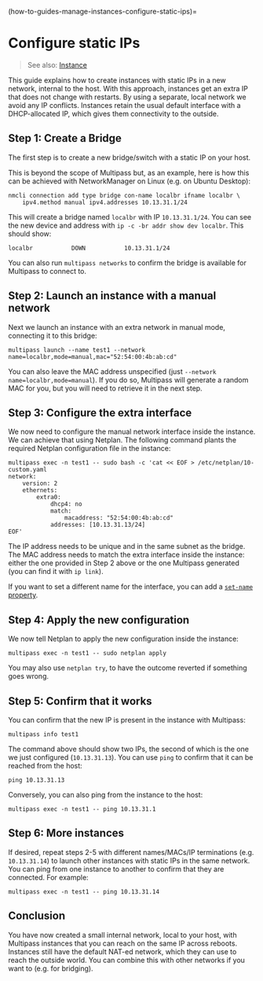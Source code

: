 (how-to-guides-manage-instances-configure-static-ips)=
# Configure static IPs

> See also: [Instance](/explanation/instance)

This guide explains how to create instances with static IPs in a new network, internal to the host. With this approach, instances get an extra IP that does not change with restarts. By using a separate, local network we avoid any IP conflicts. Instances retain the usual default interface with a DHCP-allocated IP, which gives them connectivity to the outside.

## Step 1: Create a Bridge

The first step is to create a new bridge/switch with a static IP on your host.

This is beyond the scope of Multipass but, as an example, here is how this can be achieved with NetworkManager on Linux (e.g. on Ubuntu Desktop):

```{code-block} text
nmcli connection add type bridge con-name localbr ifname localbr \
    ipv4.method manual ipv4.addresses 10.13.31.1/24
```

This will create a bridge named `localbr` with IP `10.13.31.1/24`. You can see the new device and address with `ip -c -br addr show dev localbr`. This should show:

```{code-block} text
localbr           DOWN           10.13.31.1/24
```

You can also run `multipass networks` to confirm the bridge is available for Multipass to connect to.

## Step 2: Launch an instance with a manual network

Next we launch an instance with an extra network in manual mode, connecting it to this bridge:

```{code-block} text
multipass launch --name test1 --network name=localbr,mode=manual,mac="52:54:00:4b:ab:cd"
```

You can also leave the MAC address unspecified (just `--network name=localbr,mode=manual`). If you do so, Multipass will generate a random MAC for you, but you will need to retrieve it in the next step.

## Step 3: Configure the extra interface

We now need to configure the manual network interface inside the instance. We can achieve that using Netplan. The following command plants the required Netplan configuration file in the instance:

```{code-block} text
multipass exec -n test1 -- sudo bash -c 'cat << EOF > /etc/netplan/10-custom.yaml
network:
    version: 2
    ethernets:
        extra0:
            dhcp4: no
            match:
                macaddress: "52:54:00:4b:ab:cd"
            addresses: [10.13.31.13/24]
EOF'
```

The IP address needs to be unique and in the same subnet as the bridge. The MAC address needs to match the extra interface inside the instance: either the one provided in Step 2 above or the one Multipass generated (you can find it with `ip link`).

If you want to set a different name for the interface, you can add a [`set-name` property](https://netplan.readthedocs.io/en/stable/netplan-yaml/#properties-for-physical-device-types).

## Step 4: Apply the new configuration

We now tell Netplan to apply the new configuration inside the instance:

```{code-block} text
multipass exec -n test1 -- sudo netplan apply
```

You may also use `netplan try`, to have the outcome reverted if something goes wrong.

## Step 5: Confirm that it works

You can confirm that the new IP is present in the instance with Multipass:

```{code-block} text
multipass info test1
```

The command above should show two IPs, the second of which is the one we just configured (`10.13.31.13`). You can use `ping` to confirm that it can be reached from the host:

```{code-block} text
ping 10.13.31.13
```

Conversely, you can also ping from the instance to the host:

```{code-block} text
multipass exec -n test1 -- ping 10.13.31.1
```

## Step 6: More instances

If desired, repeat steps 2-5 with different names/MACs/IP terminations (e.g. `10.13.31.14`) to launch other instances with static IPs in the same network. You can ping from one instance to another to confirm that they are connected. For example:

```{code-block} text
multipass exec -n test1 -- ping 10.13.31.14
```

## Conclusion

You have now created a small internal network, local to your host, with Multipass instances that you can reach on the same IP across reboots. Instances still have the default NAT-ed network, which they can use to reach the outside world. You can combine this with other networks if you want to (e.g. for bridging).
